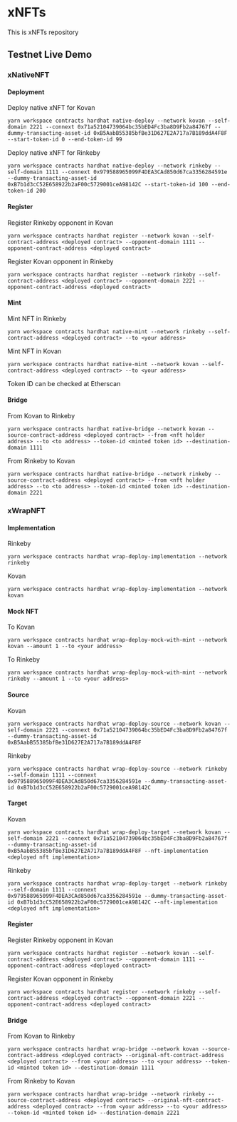 # xNFTs

This is xNFTs repository

## Testnet Live Demo

### xNativeNFT

#### Deployment

Deploy native xNFT for Kovan

```
yarn workspace contracts hardhat native-deploy --network kovan --self-domain 2221 --connext 0x71a52104739064bc35bED4Fc3ba8D9Fb2a84767f --dummy-transacting-asset-id 0xB5AabB55385bfBe31D627E2A717a7B189ddA4F8F --start-token-id 0 --end-token-id 99
```

Deploy native xNFT for Rinkeby

```
yarn workspace contracts hardhat native-deploy --network rinkeby --self-domain 1111 --connext 0x979588965099F4DEA3CAd850d67ca3356284591e --dummy-transacting-asset-id 0xB7b1d3cC52E658922b2aF00c5729001ceA98142C --start-token-id 100 --end-token-id 200
```

#### Register

Register Rinkeby opponent in Kovan

```
yarn workspace contracts hardhat register --network kovan --self-contract-address <deployed contract> --opponent-domain 1111 --opponent-contract-address <deployed contract>
```

Register Kovan opponent in Rinkeby

```
yarn workspace contracts hardhat register --network rinkeby --self-contract-address <deployed contract> --opponent-domain 2221 --opponent-contract-address <deployed contract>
```

#### Mint

Mint NFT in Rinkeby

```
yarn workspace contracts hardhat native-mint --network rinkeby --self-contract-address <deployed contract> --to <your address>
```

Mint NFT in Kovan

```
yarn workspace contracts hardhat native-mint --network kovan --self-contract-address <deployed contract> --to <your address>
```

Token ID can be checked at Etherscan

#### Bridge

From Kovan to Rinkeby

```
yarn workspace contracts hardhat native-bridge --network kovan --source-contract-address <deployed contract> --from <nft holder address> --to <to address> --token-id <minted token id> --destination-domain 1111
```

From Rinkeby to Kovan

```
yarn workspace contracts hardhat native-bridge --network rinkeby --source-contract-address <deployed contract> --from <nft holder address> --to <to address> --token-id <minted token id> --destination-domain 2221
```

### xWrapNFT

#### Implementation

Rinkeby

```
yarn workspace contracts hardhat wrap-deploy-implementation --network rinkeby
```

Kovan

```
yarn workspace contracts hardhat wrap-deploy-implementation --network kovan
```

#### Mock NFT

To Kovan

```
yarn workspace contracts hardhat wrap-deploy-mock-with-mint --network kovan --amount 1 --to <your address>
```

To Rinkeby

```
yarn workspace contracts hardhat wrap-deploy-mock-with-mint --network rinkeby --amount 1 --to <your address>
```

#### Source

Kovan

```
yarn workspace contracts hardhat wrap-deploy-source --network kovan --self-domain 2221 --connext 0x71a52104739064bc35bED4Fc3ba8D9Fb2a84767f --dummy-transacting-asset-id 0xB5AabB55385bfBe31D627E2A717a7B189ddA4F8F
```

Rinkeby

```
yarn workspace contracts hardhat wrap-deploy-source --network rinkeby --self-domain 1111 --connext 0x979588965099F4DEA3CAd850d67ca3356284591e --dummy-transacting-asset-id 0xB7b1d3cC52E658922b2aF00c5729001ceA98142C
```

#### Target

Kovan

```
yarn workspace contracts hardhat wrap-deploy-target --network kovan --self-domain 2221 --connext 0x71a52104739064bc35bED4Fc3ba8D9Fb2a84767f --dummy-transacting-asset-id 0xB5AabB55385bfBe31D627E2A717a7B189ddA4F8F --nft-implementation <deployed nft implementation>
```

Rinkeby

```
yarn workspace contracts hardhat wrap-deploy-target --network rinkeby --self-domain 1111 --connext 0x979588965099F4DEA3CAd850d67ca3356284591e --dummy-transacting-asset-id 0xB7b1d3cC52E658922b2aF00c5729001ceA98142C --nft-implementation <deployed nft implementation>
```

#### Register

Register Rinkeby opponent in Kovan

```
yarn workspace contracts hardhat register --network kovan --self-contract-address <deployed contract> --opponent-domain 1111 --opponent-contract-address <deployed contract>
```

Register Kovan opponent in Rinkeby

```
yarn workspace contracts hardhat register --network rinkeby --self-contract-address <deployed contract> --opponent-domain 2221 --opponent-contract-address <deployed contract>
```

#### Bridge

From Kovan to Rinkeby

```
yarn workspace contracts hardhat wrap-bridge --network kovan --source-contract-address <deployed contract> --original-nft-contract-address <deployed contract> --from <your address> --to <your address> --token-id <minted token id> --destination-domain 1111
```

From Rinkeby to Kovan

```
yarn workspace contracts hardhat wrap-bridge --network rinkeby --source-contract-address <deployed contract> --original-nft-contract-address <deployed contract> --from <your address> --to <your address> --token-id <minted token id> --destination-domain 2221
```
